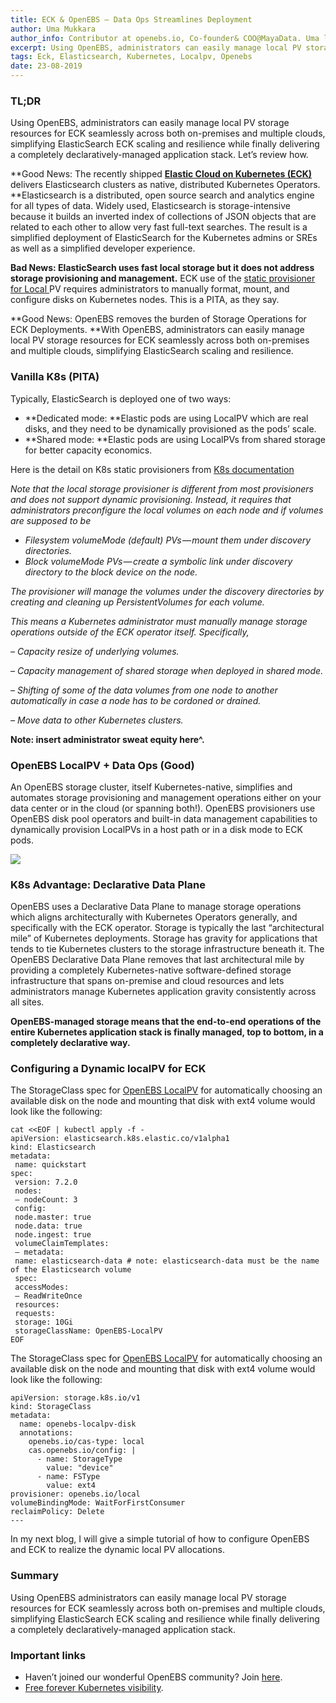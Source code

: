 ```yaml
---
title: ECK & OpenEBS — Data Ops Streamlines Deployment
author: Uma Mukkara
author_info: Contributor at openebs.io, Co-founder& COO@MayaData. Uma led product development in the early days of MayaData (CloudByte).
excerpt: Using OpenEBS, administrators can easily manage local PV storage resources for ECK seamlessly across both on-premises and multiple clouds, simplifying ElasticSearch ECK scaling and resilience while finally delivering a completely declaratively-managed application stack.
tags: Eck, Elasticsearch, Kubernetes, Localpv, Openebs
date: 23-08-2019
---
```


### TL;DR

Using OpenEBS, administrators can easily manage local PV storage resources for ECK seamlessly across both on-premises and multiple clouds, simplifying ElasticSearch ECK scaling and resilience while finally delivering a completely declaratively-managed application stack. Let’s review how.

**Good News: The recently shipped **[**Elastic Cloud on Kubernetes (ECK)**](https://www.elastic.co/blog/introducing-elastic-cloud-on-kubernetes-the-elasticsearch-operator-and-beyond)** delivers Elasticsearch clusters as native, distributed Kubernetes Operators. **Elasticsearch is a distributed, open source search and analytics engine for all types of data. Widely used, Elasticsearch is storage-intensive because it builds an inverted index of collections of JSON objects that are related to each other to allow very fast full-text searches. The result is a simplified deployment of ElasticSearch for the Kubernetes admins or SREs as well as a simplified developer experience.

**Bad News: ElasticSearch uses fast local storage but it does not address storage provisioning and management.** ECK use of the [static provisioner for Local ](https://github.com/kubernetes-sigs/sig-storage-local-static-provisioner)PV requires administrators to manually format, mount, and configure disks on Kubernetes nodes. This is a PITA, as they say.

**Good News: OpenEBS removes the burden of Storage Operations for ECK Deployments. **With OpenEBS, administrators can easily manage local PV storage resources for ECK seamlessly across both on-premises and multiple clouds, simplifying ElasticSearch scaling and resilience.

### Vanilla K8s (PITA)

Typically, ElasticSearch is deployed one of two ways:

- **Dedicated mode: **Elastic pods are using LocalPV which are real disks, and they need to be dynamically provisioned as the pods’ scale.
- **Shared mode: **Elastic pods are using LocalPVs from shared storage for better capacity economics.

Here is the detail on K8s static provisioners from [K8s documentation](https://github.com/kubernetes-sigs/sig-storage-local-static-provisioner)

*Note that the local storage provisioner is different from most provisioners and does not support dynamic provisioning. Instead, it requires that administrators preconfigure the local volumes on each node and if volumes are supposed to be*

- *Filesystem volumeMode (default) PVs — mount them under discovery directories.*
- *Block volumeMode PVs — create a symbolic link under discovery directory to the block device on the node.*

*The provisioner will manage the volumes under the discovery directories by creating and cleaning up PersistentVolumes for each volume.*

*This means a Kubernetes administrator must manually manage storage operations outside of the ECK operator itself. Specifically,*

*– Capacity resize of underlying volumes.*

*– Capacity management of shared storage when deployed in shared mode.*

*– Shifting of some of the data volumes from one node to another automatically in case a node has to be cordoned or drained.*

*– Move data to other Kubernetes clusters.*

**Note: insert administrator sweat equity here^.**

### OpenEBS LocalPV + Data Ops (Good)

An OpenEBS storage cluster, itself Kubernetes-native, simplifies and automates storage provisioning and management operations either on your data center or in the cloud (or spanning both!). OpenEBS provisioners use OpenEBS disk pool operators and built-in data management capabilities to dynamically provision LocalPVs in a host path or in a disk mode to ECK pods.

![](https://cdn-images-1.medium.com/max/800/1*PHw4zrcvJF_w-VcTI90RbA.png)

### K8s Advantage: Declarative Data Plane

OpenEBS uses a Declarative Data Plane to manage storage operations which aligns architecturally with Kubernetes Operators generally, and specifically with the ECK operator. Storage is typically the last “architectural mile” of Kubernetes deployments. Storage has gravity for applications that tends to tie Kubernetes clusters to the storage infrastructure beneath it. The OpenEBS Declarative Data Plane removes that last architectural mile by providing a completely Kubernetes-native software-defined storage infrastructure that spans on-premise and cloud resources and lets administrators manage Kubernetes application gravity consistently across all sites.

**OpenEBS-managed storage means that the end-to-end operations of the entire Kubernetes application stack is finally managed, top to bottom, in a completely declarative way.**

### Configuring a Dynamic localPV for ECK

The StorageClass spec for [OpenEBS LocalPV](https://docs.openebs.io/docs/next/uglocalpv.html) for automatically choosing an available disk on the node and mounting that disk with ext4 volume would look like the following:

    cat <<EOF | kubectl apply -f -
    apiVersion: elasticsearch.k8s.elastic.co/v1alpha1
    kind: Elasticsearch
    metadata:
     name: quickstart
    spec:
     version: 7.2.0
     nodes:
     — nodeCount: 3
     config:
     node.master: true
     node.data: true
     node.ingest: true
     volumeClaimTemplates:
     — metadata:
     name: elasticsearch-data # note: elasticsearch-data must be the name of the Elasticsearch volume
     spec:
     accessModes:
     — ReadWriteOnce
     resources:
     requests:
     storage: 10Gi
     storageClassName: OpenEBS-LocalPV
    EOF

The StorageClass spec for [OpenEBS LocalPV](https://docs.openebs.io/docs/next/uglocalpv.html) for automatically choosing an available disk on the node and mounting that disk with ext4 volume would look like the following:

    apiVersion: storage.k8s.io/v1
    kind: StorageClass
    metadata:
      name: openebs-localpv-disk
      annotations:
        openebs.io/cas-type: local
        cas.openebs.io/config: |
          - name: StorageType
            value: "device"
          - name: FSType
            value: ext4
    provisioner: openebs.io/local
    volumeBindingMode: WaitForFirstConsumer
    reclaimPolicy: Delete
    ---

In my next blog, I will give a simple tutorial of how to configure OpenEBS and ECK to realize the dynamic local PV allocations.

### Summary

Using OpenEBS administrators can easily manage local PV storage resources for ECK seamlessly across both on-premises and multiple clouds, simplifying ElasticSearch ECK scaling and resilience while finally delivering a completely declaratively-managed application stack.

### Important links

- Haven’t joined our wonderful OpenEBS community? Join [here](https://slack.openebs.io).
- [Free forever Kubernetes visibility](https://director.mayadata.io).
